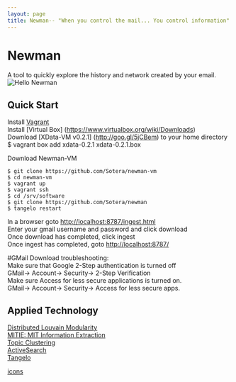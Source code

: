 ```yaml
---
layout: page
title: Newman-- "When you control the mail... You control information"
---
```


# Newman
A tool to quickly explore the history and network created by your email.
![Hello Newman](http://s2.quickmeme.com/img/2c/2cc68b7c1ba0a12bb8bc3438ecfea4d118bdefa65989dfa74825af5f85919739.jpg)
## Quick Start
Install [Vagrant](http://www.vagrantup.com/)  
Install [Virtual Box] (https://www.virtualbox.org/wiki/Downloads)  
Download [XData-VM v0.2.1] (http://goo.gl/5jCBem) to your home directory
    $ vagrant box add xdata-0.2.1 xdata-0.2.1.box  

Download Newman-VM  


    $ git clone https://github.com/Sotera/newman-vm  
    $ cd newman-vm  
    $ vagrant up  
    $ vagrant ssh  
    $ cd /srv/software  
    $ git clone https://github.com/Sotera/newman  
    $ tangelo restart  

In a browser goto [http://localhost:8787/ingest.html](http://localhost:8787/ingest.html)  
Enter your gmail username and password and click download  
Once download has completed, click ingest  
Once ingest has completed, goto [http://localhost:8787/](http://localhost:8787/)  

#GMail Download troubleshooting:  
Make sure that Google 2-Step authentication is turned off  
    GMail-> Account-> Security-> 2-Step Verification  
Make sure Access for less secure applications is turned on.  
    GMail-> Account-> Security-> Access for less secure apps.  

## Applied Technology
[Distributed Louvain Modularity](https://github.com/Sotera/distributed-louvain-modularity)  
[MITIE: MIT Information Extraction](https://github.com/mitll/MITIE)  
[Topic Clustering](https://github.com/mitll/topic-clustering)  
[ActiveSearch](https://github.com/AutonlabCMU/ActiveSearch)  
[Tangelo](http://tangelo.kitware.com)

[icons](https://www.iconfinder.com/iconsets/document-icons-2)  
